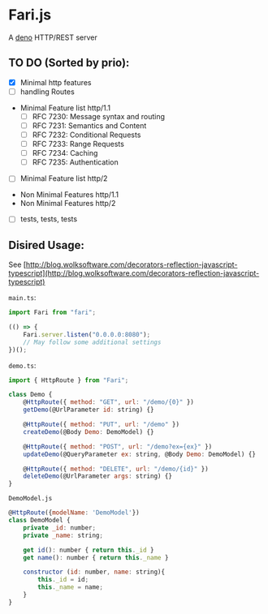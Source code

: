 # Fari.js

A [deno](http://deno.land) HTTP/REST server

## TO DO (Sorted by prio):

-   [x] Minimal http features
-   [ ] handling Routes
-   Minimal Feature list http/1.1
    -   [ ] RFC 7230: Message syntax and routing
    -   [ ] RFC 7231: Semantics and Content
    -   [ ] RFC 7232: Conditional Requests
    -   [ ] RFC 7233: Range Requests
    -   [ ] RFC 7234: Caching
    -   [ ] RFC 7235: Authentication
-   [ ] Minimal Feature list http/2
-   Non Minimal Features http/1.1
-   Non Minimal Features http/2
-   [ ] tests, tests, tests

## Disired Usage:

See [http://blog.wolksoftware.com/decorators-reflection-javascript-typescript](http://blog.wolksoftware.com/decorators-reflection-javascript-typescript)

`main.ts`:

```javascript
import Fari from "fari";

(() => {
    Fari.server.listen("0.0.0.0:8080");
    // May follow some additional settings
})();
```

`demo.ts`:

```javascript
import { HttpRoute } from "Fari";

class Demo {
    @HttpRoute({ method: "GET", url: "/demo/{0}" })
    getDemo(@UrlParameter id: string) {}

    @HttpRoute({ method: "PUT", url: "/demo" })
    createDemo(@Body Demo: DemoModel) {}

    @HttpRoute({ method: "POST", url: "/demo?ex={ex}" })
    updateDemo(@QueryParameter ex: string, @Body Demo: DemoModel) {}

    @HttpRoute({ method: "DELETE", url: "/demo/{id}" })
    deleteDemo(@UrlParameter args: string) {}
}
```

`DemoModel.js`

```javascript
@HttpRoute({modelName: 'DemoModel'})
class DemoModel {
    private _id: number;
    private _name: string;

    get id(): number { return this._id }
    get name(): number { return this._name }

    constructor (id: number, name: string){
        this._id = id;
        this._name = name;
    }
}
```
